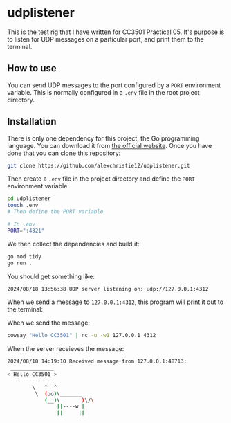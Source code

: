 # udplistener

This is the test rig that I have written for CC3501 Practical 05. It's purpose
is to listen for UDP messages on a particular port, and print them to the
terminal.

## How to use

You can send UDP messages to the port configured by a `PORT` environment
variable. This is normally configured in a `.env` file in the root project
directory.

## Installation

There is only one dependency for this project, the Go programming language.
You can download it from [the official website](https://go.dev/). Once you
have done that you can clone this repository:

```bash
git clone https://github.com/alexchristie12/udplistener.git
```

Then create a `.env` file in the project directory and define the `PORT`
environment variable:

```bash
cd udplistener
touch .env
# Then define the PORT variable

# In .env
PORT=":4321"
```

We then collect the dependencies and build it:

```bash
go mod tidy
go run .
```

You should get something like:

```bash
2024/08/18 13:56:38 UDP server listening on: udp://127.0.0.1:4312
```

When we send a message to `127.0.0.1:4312`, this program will print it out to
the terminal:

When we send the message:

```bash
cowsay "Hello CC3501" | nc -u -w1 127.0.0.1 4312
```

When the server receieves the message:

```bash
2024/08/18 14:19:10 Received message from 127.0.0.1:48713:
 ______________
< Hello CC3501 >
 --------------
        \   ^__^
         \  (oo)\_______
            (__)\       )\/\
                ||----w |
                ||     ||
```

